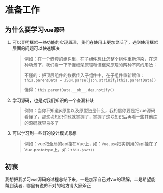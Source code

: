 # 准备工作

## 为什么要学习`vue源码`

1. 可以弄明框架一些功能的实现原理，我们在使用上更加灵活了，遇到使用框架层面的问题可以快速解决

   > 例如：在一个嵌套的组件里，在子组件想让怎整个组件重新渲染，在这种场景下，我们看一下不懂框架原理和懂框架原理的两种不同的用法：
   >
   > 不懂的：把顶层组件的数据传入子组件中，在子组件重新赋值：`this.parentData = JSON.parse(json.strinify(this.parentData))`
   >
   > 懂得：`this.parentData.__ob__.dep.notify()`
   >
   > 

2. 学习源码，也是对我们知识的一个查漏补缺

   > 例如：当你不知道js原型以及原型链是什么，我相信你要是把vue源码看懂了，那这块知识你也就掌握了，掌握了这块知识后再看一些其他库的源码就容易多了

3. 可以学习到一些好的设计模式思想

   >例如：vue把全局的api挂在Vue上，如：`Vue.use`把实例用的api挂在了Vue.prototype上，如：`this.$set()`

## 初衷
我想把我学习`vue`源码的过程总结下来，一是加深自己对`Vue`的理解，二是希望能帮到读者，哪里有说的不对的地方请大家斧正

